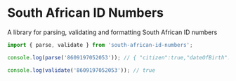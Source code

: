 # South African ID Numbers

A library for parsing, validating and formatting South African ID numbers

```typescript
import { parse, validate } from 'south-african-id-numbers';

console.log(parse('8609197052053')); // { "citizen":true,"dateOfBirth":"1986-09-19","gender":"MALE","permanentResident":false }

console.log(validate('8609197052053')); // true
```
